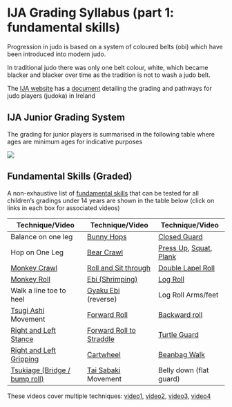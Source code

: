 # IJA Grading Syllabus (part 1: fundamental skills)

Progression in judo is based on a system of coloured belts (obi) which have been introduced into modern judo.

In traditional judo there was only one belt colour, white, which became blacker and blacker over time as the tradition is not to wash a judo belt.

The [IJA website](https://irishjudoassociation.ie/) has a [document](https://irishjudoassociation.ie/wp-content/uploads/2019/01/Irish-Judo-Grading-Information-1st-January-2019-1.pdf) detailing the grading and pathways for judo players (judoka) in Ireland

## IJA Junior Grading System

The grading for junior players is summarised in the following table where ages are minimum ages for indicative purposes

![](2020-2-20-gradingskills//media/image1.png)

## Fundamental Skills (Graded)

A non-exhaustive list of [fundamental skills](https://www.youtube.com/watch?v=9IK2STdYBlo) that can be tested for all children’s gradings under 14 years are shown in the table below (click on links in each box for associated videos)

| **Technique/Video**                                                          | **Technique/Video**                                                      | **Technique/Video**                                                                                                                                                 |
| ---------------------------------------------------------------------------- | ------------------------------------------------------------------------ | ------------------------------------------------------------------------------------------------------------------------------------------------------------------- |
| Balance on one leg                                                           | [Bunny Hops](https://www.youtube.com/watch?v=0zVjil1z8dw)                | [Closed Guard](https://www.youtube.com/watch?v=3s8i1dpRB2w)                                                                                                         |
| Hop on One Leg                                                               | [Bear Crawl](https://www.youtube.com/watch?v=Q5ibn8kBhyU)                | [Press Up](https://www.youtube.com/watch?v=x-bWOeFFQvk), [Squat](https://www.youtube.com/watch?v=8R_17mEoIgw), [Plank](https://www.youtube.com/watch?v=yeKv5oX_6GY) |
| [Monkey Crawl](https://www.youtube.com/watch?v=_PWBhQBI-cY)                  | [Roll and Sit through](https://www.youtube.com/watch?v=NcBo0wRDCCE)      | [Double Lapel Roll](https://www.youtube.com/watch?v=YGQLcVvu-o4)                                                                                                    |
| [Monkey Roll](https://www.youtube.com/watch?v=E2TfplHu7Z0)                   | [Ebi (Shrimping)](https://www.youtube.com/watch?v=STuWSIYrEeg)           | [Log Roll](https://www.youtube.com/watch?v=MdGgWfOKp2Y)                                                                                                             |
| Walk a line toe to heel                                                      | [Gyaku Ebi](https://www.youtube.com/watch?v=STuWSIYrEeg&t=25s) (reverse) | Log Roll Arms/feet                                                                                                                                                  |
| [Tsugi Ashi](https://www.youtube.com/watch?v=13IosWG27AA) Movement           | [Forward Roll](https://www.youtube.com/watch?v=2CLBeDR6kcM)              | [Backward roll](https://www.youtube.com/watch?v=2new-eDu13o)                                                                                                        |
| [Right and Left Stance](https://www.youtube.com/watch?v=9IK2STdYBlo)         | [Forward Roll to Straddle](https://www.youtube.com/watch?v=gg8T-6_QuN8)  | [Turtle Guard](https://www.youtube.com/watch?v=hMQyQDlsN2g)                                                                                                         |
| [Right and Left Gripping](https://www.youtube.com/watch?v=-uT6w-yH-eM)       | [Cartwheel](https://www.youtube.com/watch?v=97RVWQ7FBt4)                 | [Beanbag Walk](https://www.youtube.com/watch?v=vqgiJWWqVHE)                                                                                                         |
| [Tsukiage (Bridge / bump roll)](https://www.youtube.com/watch?v=wCBSQNF_Lng) | [Tai Sabaki](https://www.youtube.com/watch?v=zY0ocg0aWWI) Movement       | Belly down (flat guard)                                                                                                                                             |

These videos cover multiple techniques: [video1](https://www.youtube.com/watch?v=KG3AO6lJ4BQ), [video2](https://www.youtube.com/watch?v=14BjRxE7f1o), [video3](https://www.youtube.com/watch?v=uO8u_3Jmiqw), [video4](https://www.youtube.com/watch?v=aHVR2FnTpdk)
